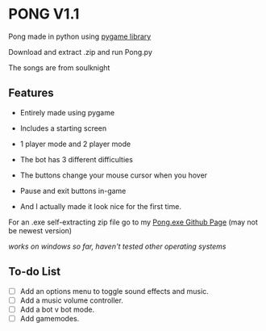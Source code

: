 # PONG V1.1
Pong made in python using [pygame library](https://www.pygame.org/)

Download and extract .zip and run Pong.py

The songs are from soulknight

## Features

- Entirely made using pygame

- Includes a starting screen

- 1 player mode and 2 player mode

- The bot has 3 different difficulties

- The buttons change your mouse cursor when you hover

- Pause and exit buttons in-game

- And I actually made it look nice for the first time.

For an .exe self-extracting zip file go to my [Pong.exe Github Page](https://github.com/Kai-Guan/PONG-exe) (may not be newest version)

*works on windows so far, haven't tested other operating systems*

## To-do List
- [ ] Add an options menu to toggle sound effects and music.
- [ ] Add a music volume controller.
- [ ] Add a bot v bot mode.
- [ ] Add gamemodes.
